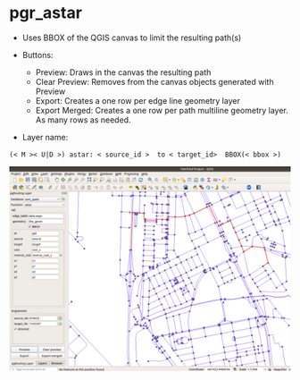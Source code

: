 # pgr_astar

- Uses BBOX of the QGIS canvas to limit the resulting path(s)

- Buttons:
  - Preview: Draws in the canvas the resulting path
  - Clear Preview: Removes from the canvas objects generated with Preview
  - Export: Creates a one row per edge line geometry layer
  - Export Merged: Creates a one row per path multiline geometry layer. As many rows as needed.
- Layer name:
```
(< M >< U|D >) astar: < source_id >  to < target_id>  BBOX(< bbox >)
```

![pgr_astar01](../img/pgr_astar01.png)
